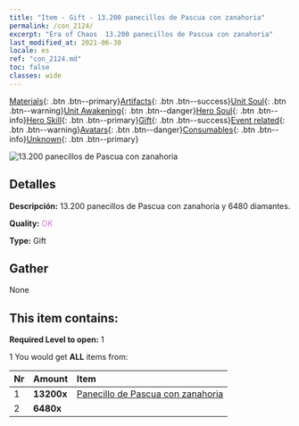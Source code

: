 ```yaml
---
title: "Item - Gift - 13.200 panecillos de Pascua con zanahoria"
permalink: /con_2124/
excerpt: "Era of Chaos  13.200 panecillos de Pascua con zanahoria"
last_modified_at: 2021-06-30
locale: es
ref: "con_2124.md"
toc: false
classes: wide
---
```

 [Materials](/ItemsES/){: .btn .btn--primary}[Artifacts](/ItemsES/Artifacts/){: .btn .btn--success}[Unit Soul](/ItemsES/UnitSoul/){: .btn .btn--warning}[Unit Awakening](/ItemsES/UnitAwakening/){: .btn .btn--danger}[Hero Soul](/ItemsES/HeroSoul/){: .btn .btn--info}[Hero Skill](/ItemsES/HeroSkill/){: .btn .btn--primary}[Gift](/ItemsES/Gift/){: .btn .btn--success}[Event related](/ItemsES/Events/){: .btn .btn--warning}[Avatars](/ItemsES/Avatars/){: .btn .btn--danger}[Consumables](/ItemsES/Consumables/){: .btn .btn--info}[Unknown](/ItemsES/Unknown/){: .btn .btn--primary}

 ![13.200 panecillos de Pascua con zanahoria](/images/t/i_907591.png)

## Detalles
 **Descripción:** 13.200 panecillos de Pascua con zanahoria y 6480 diamantes.

 **Quality:** <span style="color: #DA70D6">OK</span>

 **Type:** Gift

## Gather

  None

## This item contains:

 **Required Level to open:** 1

 1 You would get **ALL** items  from:

  | Nr | Amount |     Item    |
  |:---|:-------|:------------|
  | 1 |  **13200x** | [Panecillo de Pascua con zanahoria](/ItemsES/con_2119/) |  | 
  | 2 |  **6480x** | <i class="fas fa-gem"/> |  | 
